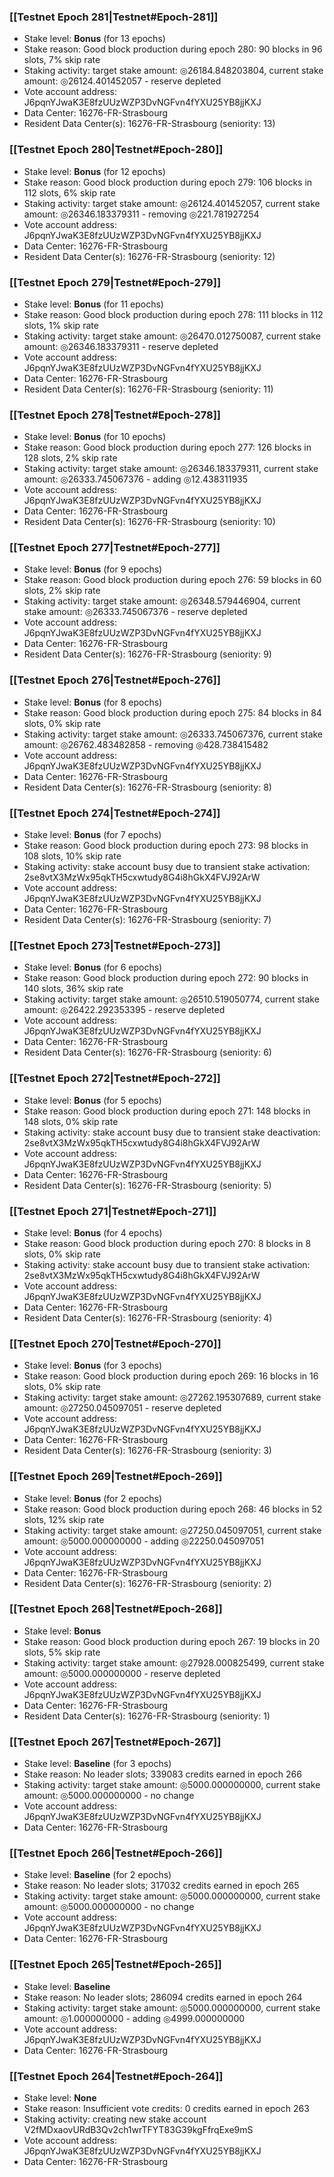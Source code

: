 ### [[Testnet Epoch 281|Testnet#Epoch-281]]
* Stake level: **Bonus** (for 13 epochs)
* Stake reason: Good block production during epoch 280: 90 blocks in 96 slots, 7% skip rate
* Staking activity: target stake amount: ◎26184.848203804, current stake amount: ◎26124.401452057 - reserve depleted
* Vote account address: J6pqnYJwaK3E8fzUUzWZP3DvNGFvn4fYXU25YB8jjKXJ
* Data Center: 16276-FR-Strasbourg
* Resident Data Center(s): 16276-FR-Strasbourg (seniority: 13)
### [[Testnet Epoch 280|Testnet#Epoch-280]]
* Stake level: **Bonus** (for 12 epochs)
* Stake reason: Good block production during epoch 279: 106 blocks in 112 slots, 6% skip rate
* Staking activity: target stake amount: ◎26124.401452057, current stake amount: ◎26346.183379311 - removing ◎221.781927254
* Vote account address: J6pqnYJwaK3E8fzUUzWZP3DvNGFvn4fYXU25YB8jjKXJ
* Data Center: 16276-FR-Strasbourg
* Resident Data Center(s): 16276-FR-Strasbourg (seniority: 12)
### [[Testnet Epoch 279|Testnet#Epoch-279]]
* Stake level: **Bonus** (for 11 epochs)
* Stake reason: Good block production during epoch 278: 111 blocks in 112 slots, 1% skip rate
* Staking activity: target stake amount: ◎26470.012750087, current stake amount: ◎26346.183379311 - reserve depleted
* Vote account address: J6pqnYJwaK3E8fzUUzWZP3DvNGFvn4fYXU25YB8jjKXJ
* Data Center: 16276-FR-Strasbourg
* Resident Data Center(s): 16276-FR-Strasbourg (seniority: 11)
### [[Testnet Epoch 278|Testnet#Epoch-278]]
* Stake level: **Bonus** (for 10 epochs)
* Stake reason: Good block production during epoch 277: 126 blocks in 128 slots, 2% skip rate
* Staking activity: target stake amount: ◎26346.183379311, current stake amount: ◎26333.745067376 - adding ◎12.438311935
* Vote account address: J6pqnYJwaK3E8fzUUzWZP3DvNGFvn4fYXU25YB8jjKXJ
* Data Center: 16276-FR-Strasbourg
* Resident Data Center(s): 16276-FR-Strasbourg (seniority: 10)
### [[Testnet Epoch 277|Testnet#Epoch-277]]
* Stake level: **Bonus** (for 9 epochs)
* Stake reason: Good block production during epoch 276: 59 blocks in 60 slots, 2% skip rate
* Staking activity: target stake amount: ◎26348.579446904, current stake amount: ◎26333.745067376 - reserve depleted
* Vote account address: J6pqnYJwaK3E8fzUUzWZP3DvNGFvn4fYXU25YB8jjKXJ
* Data Center: 16276-FR-Strasbourg
* Resident Data Center(s): 16276-FR-Strasbourg (seniority: 9)
### [[Testnet Epoch 276|Testnet#Epoch-276]]
* Stake level: **Bonus** (for 8 epochs)
* Stake reason: Good block production during epoch 275: 84 blocks in 84 slots, 0% skip rate
* Staking activity: target stake amount: ◎26333.745067376, current stake amount: ◎26762.483482858 - removing ◎428.738415482
* Vote account address: J6pqnYJwaK3E8fzUUzWZP3DvNGFvn4fYXU25YB8jjKXJ
* Data Center: 16276-FR-Strasbourg
* Resident Data Center(s): 16276-FR-Strasbourg (seniority: 8)
### [[Testnet Epoch 274|Testnet#Epoch-274]]
* Stake level: **Bonus** (for 7 epochs)
* Stake reason: Good block production during epoch 273: 98 blocks in 108 slots, 10% skip rate
* Staking activity: stake account busy due to transient stake activation: 2se8vtX3MzWx95qkTH5cxwtudy8G4i8hGkX4FVJ92ArW
* Vote account address: J6pqnYJwaK3E8fzUUzWZP3DvNGFvn4fYXU25YB8jjKXJ
* Data Center: 16276-FR-Strasbourg
* Resident Data Center(s): 16276-FR-Strasbourg (seniority: 7)
### [[Testnet Epoch 273|Testnet#Epoch-273]]
* Stake level: **Bonus** (for 6 epochs)
* Stake reason: Good block production during epoch 272: 90 blocks in 140 slots, 36% skip rate
* Staking activity: target stake amount: ◎26510.519050774, current stake amount: ◎26422.292353395 - reserve depleted
* Vote account address: J6pqnYJwaK3E8fzUUzWZP3DvNGFvn4fYXU25YB8jjKXJ
* Data Center: 16276-FR-Strasbourg
* Resident Data Center(s): 16276-FR-Strasbourg (seniority: 6)
### [[Testnet Epoch 272|Testnet#Epoch-272]]
* Stake level: **Bonus** (for 5 epochs)
* Stake reason: Good block production during epoch 271: 148 blocks in 148 slots, 0% skip rate
* Staking activity: stake account busy due to transient stake deactivation: 2se8vtX3MzWx95qkTH5cxwtudy8G4i8hGkX4FVJ92ArW
* Vote account address: J6pqnYJwaK3E8fzUUzWZP3DvNGFvn4fYXU25YB8jjKXJ
* Data Center: 16276-FR-Strasbourg
* Resident Data Center(s): 16276-FR-Strasbourg (seniority: 5)
### [[Testnet Epoch 271|Testnet#Epoch-271]]
* Stake level: **Bonus** (for 4 epochs)
* Stake reason: Good block production during epoch 270: 8 blocks in 8 slots, 0% skip rate
* Staking activity: stake account busy due to transient stake activation: 2se8vtX3MzWx95qkTH5cxwtudy8G4i8hGkX4FVJ92ArW
* Vote account address: J6pqnYJwaK3E8fzUUzWZP3DvNGFvn4fYXU25YB8jjKXJ
* Data Center: 16276-FR-Strasbourg
* Resident Data Center(s): 16276-FR-Strasbourg (seniority: 4)
### [[Testnet Epoch 270|Testnet#Epoch-270]]
* Stake level: **Bonus** (for 3 epochs)
* Stake reason: Good block production during epoch 269: 16 blocks in 16 slots, 0% skip rate
* Staking activity: target stake amount: ◎27262.195307689, current stake amount: ◎27250.045097051 - reserve depleted
* Vote account address: J6pqnYJwaK3E8fzUUzWZP3DvNGFvn4fYXU25YB8jjKXJ
* Data Center: 16276-FR-Strasbourg
* Resident Data Center(s): 16276-FR-Strasbourg (seniority: 3)
### [[Testnet Epoch 269|Testnet#Epoch-269]]
* Stake level: **Bonus** (for 2 epochs)
* Stake reason: Good block production during epoch 268: 46 blocks in 52 slots, 12% skip rate
* Staking activity: target stake amount: ◎27250.045097051, current stake amount: ◎5000.000000000 - adding ◎22250.045097051
* Vote account address: J6pqnYJwaK3E8fzUUzWZP3DvNGFvn4fYXU25YB8jjKXJ
* Data Center: 16276-FR-Strasbourg
* Resident Data Center(s): 16276-FR-Strasbourg (seniority: 2)
### [[Testnet Epoch 268|Testnet#Epoch-268]]
* Stake level: **Bonus**
* Stake reason: Good block production during epoch 267: 19 blocks in 20 slots, 5% skip rate
* Staking activity: target stake amount: ◎27928.000825499, current stake amount: ◎5000.000000000 - reserve depleted
* Vote account address: J6pqnYJwaK3E8fzUUzWZP3DvNGFvn4fYXU25YB8jjKXJ
* Data Center: 16276-FR-Strasbourg
* Resident Data Center(s): 16276-FR-Strasbourg (seniority: 1)
### [[Testnet Epoch 267|Testnet#Epoch-267]]
* Stake level: **Baseline** (for 3 epochs)
* Stake reason: No leader slots; 339083 credits earned in epoch 266
* Staking activity: target stake amount: ◎5000.000000000, current stake amount: ◎5000.000000000 - no change
* Vote account address: J6pqnYJwaK3E8fzUUzWZP3DvNGFvn4fYXU25YB8jjKXJ
* Data Center: 16276-FR-Strasbourg
### [[Testnet Epoch 266|Testnet#Epoch-266]]
* Stake level: **Baseline** (for 2 epochs)
* Stake reason: No leader slots; 317032 credits earned in epoch 265
* Staking activity: target stake amount: ◎5000.000000000, current stake amount: ◎5000.000000000 - no change
* Vote account address: J6pqnYJwaK3E8fzUUzWZP3DvNGFvn4fYXU25YB8jjKXJ
* Data Center: 16276-FR-Strasbourg
### [[Testnet Epoch 265|Testnet#Epoch-265]]
* Stake level: **Baseline**
* Stake reason: No leader slots; 286094 credits earned in epoch 264
* Staking activity: target stake amount: ◎5000.000000000, current stake amount: ◎1.000000000 - adding ◎4999.000000000
* Vote account address: J6pqnYJwaK3E8fzUUzWZP3DvNGFvn4fYXU25YB8jjKXJ
* Data Center: 16276-FR-Strasbourg
### [[Testnet Epoch 264|Testnet#Epoch-264]]
* Stake level: **None**
* Stake reason: Insufficient vote credits: 0 credits earned in epoch 263
* Staking activity: creating new stake account V2fMDxaovURdB3Qv2ch1wrTFYT83G39kgFfrqExe9mS
* Vote account address: J6pqnYJwaK3E8fzUUzWZP3DvNGFvn4fYXU25YB8jjKXJ
* Data Center: 16276-FR-Strasbourg